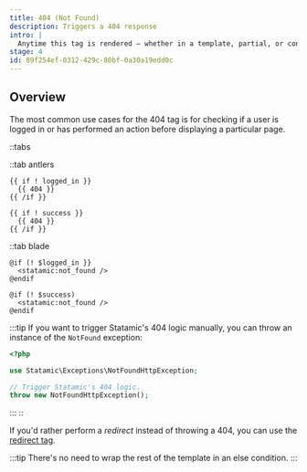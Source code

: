 ```yaml
---
title: 404 (Not Found)
description: Triggers a 404 response
intro: |
  Anytime this tag is rendered — whether in a template, partial, or content, Statamic will trigger a 404 status code and render your 404 template.
stage: 4
id: 89f254ef-0312-429c-80bf-0a30a19edd0c
---
```

## Overview

The most common use cases for the 404 tag is for checking if a user is logged in or has performed an action before displaying a particular page.

::tabs

::tab antlers
```antlers
{{ if ! logged_in }}
  {{ 404 }}
{{ /if }}

{{ if ! success }}
  {{ 404 }}
{{ /if }}
```

::tab blade
```blade
@if (! $logged_in }}
  <statamic:not_found />
@endif

@if (! $success)
  <statamic:not_found />
@endif
```

:::tip
If you want to trigger Statamic's 404 logic manually, you can throw an instance of the `NotFound` exception:

```php
<?php

use Statamic\Exceptions\NotFoundHttpException;

// Trigger Statamic's 404 logic.
throw new NotFoundHttpException();
```
:::
::

If you'd rather perform a _redirect_ instead of throwing a 404, you can use the [redirect tag](/tags/redirect).

:::tip
There's no need to wrap the rest of the template in an else condition.
:::

